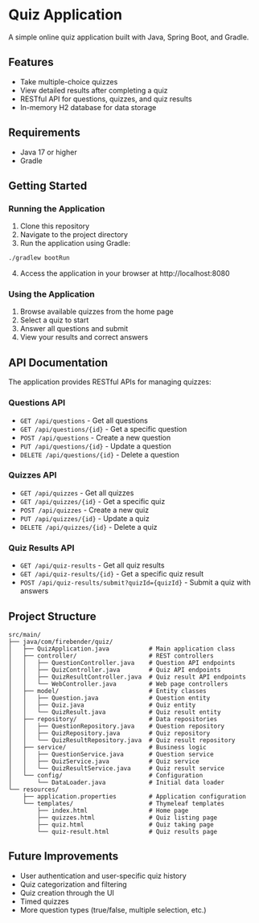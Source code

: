 # Quiz Application

A simple online quiz application built with Java, Spring Boot, and Gradle.

## Features

- Take multiple-choice quizzes
- View detailed results after completing a quiz
- RESTful API for questions, quizzes, and quiz results
- In-memory H2 database for data storage

## Requirements

- Java 17 or higher
- Gradle

## Getting Started

### Running the Application

1. Clone this repository
2. Navigate to the project directory
3. Run the application using Gradle:

```bash
./gradlew bootRun
```

4. Access the application in your browser at http://localhost:8080

### Using the Application

1. Browse available quizzes from the home page
2. Select a quiz to start
3. Answer all questions and submit
4. View your results and correct answers

## API Documentation

The application provides RESTful APIs for managing quizzes:

### Questions API

- `GET /api/questions` - Get all questions
- `GET /api/questions/{id}` - Get a specific question
- `POST /api/questions` - Create a new question
- `PUT /api/questions/{id}` - Update a question
- `DELETE /api/questions/{id}` - Delete a question

### Quizzes API

- `GET /api/quizzes` - Get all quizzes
- `GET /api/quizzes/{id}` - Get a specific quiz
- `POST /api/quizzes` - Create a new quiz
- `PUT /api/quizzes/{id}` - Update a quiz
- `DELETE /api/quizzes/{id}` - Delete a quiz

### Quiz Results API

- `GET /api/quiz-results` - Get all quiz results
- `GET /api/quiz-results/{id}` - Get a specific quiz result
- `POST /api/quiz-results/submit?quizId={quizId}` - Submit a quiz with answers

## Project Structure

```
src/main/
├── java/com/firebender/quiz/
│   ├── QuizApplication.java           # Main application class
│   ├── controller/                    # REST controllers
│   │   ├── QuestionController.java    # Question API endpoints
│   │   ├── QuizController.java        # Quiz API endpoints
│   │   ├── QuizResultController.java  # Quiz result API endpoints
│   │   └── WebController.java         # Web page controllers
│   ├── model/                         # Entity classes
│   │   ├── Question.java              # Question entity
│   │   ├── Quiz.java                  # Quiz entity
│   │   └── QuizResult.java            # Quiz result entity
│   ├── repository/                    # Data repositories
│   │   ├── QuestionRepository.java    # Question repository
│   │   ├── QuizRepository.java        # Quiz repository
│   │   └── QuizResultRepository.java  # Quiz result repository
│   ├── service/                       # Business logic
│   │   ├── QuestionService.java       # Question service
│   │   ├── QuizService.java           # Quiz service
│   │   └── QuizResultService.java     # Quiz result service
│   └── config/                        # Configuration
│       └── DataLoader.java            # Initial data loader
└── resources/
    ├── application.properties         # Application configuration
    └── templates/                     # Thymeleaf templates
        ├── index.html                 # Home page
        ├── quizzes.html               # Quiz listing page
        ├── quiz.html                  # Quiz taking page
        └── quiz-result.html           # Quiz results page
```

## Future Improvements

- User authentication and user-specific quiz history
- Quiz categorization and filtering
- Quiz creation through the UI
- Timed quizzes
- More question types (true/false, multiple selection, etc.)